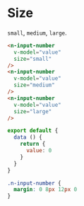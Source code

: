 # Size
`small`, `medium`, `large`.
```html
<n-input-number
  v-model="value"
  size="small"
/>
<n-input-number
  v-model="value"
  size="medium"
/>
<n-input-number
  v-model="value"
  size="large"
/>
```
```js
export default {
  data () {
    return {
      value: 0
    }
  }
}
```
```css
.n-input-number {
  margin: 0 8px 12px 0
}
```
